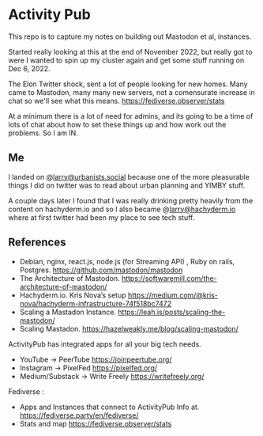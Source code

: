 # Activity Pub

This repo is to capture my notes on building out Mastodon et al, instances.  

Started really looking at this at the end of November 2022, but really got to 
were I wanted to spin up my cluster again and get some stuff running on Dec 6, 2022.   

The Elon Twitter shock, sent a lot of people looking for new homes.  Many came to 
Mastodon, many many new servers, not a comensurate increase in chat so we'll see 
what this means.   https://fediverse.observer/stats

At a minimum there is a lot of need for admins, and its 
going to be a time of lots of chat about how to set these things up and 
how work out the problems. So I am IN.  

## Me

I landed on @larry@urbanists.social because one of the more pleasurable things 
I did on twitter was to read about urban planning and YIMBY stuff. 

A couple days later I found that I was really drinking pretty heavily from
the content on hachyderm.io and so I also became @larry@hachyderm.io where 
at first twitter had been my place to see tech stuff.

## References

 * Debian, nginx, react.js, node.js (for Streaming API) ,  Ruby on rails, Postgres. https://github.com/mastodon/mastodon
 * The Architecture of Mastodon. https://softwaremill.com/the-architecture-of-mastodon/ 
 * Hachyderm.io. Kris Nova’s setup https://medium.com/@kris-nova/hachyderm-infrastructure-74f518bc7472
 * Scaling a Mastadon Instance. https://leah.is/posts/scaling-the-mastodon/
 * Scaling Mastadon.  https://hazelweakly.me/blog/scaling-mastodon/

  
ActivityPub has integrated apps for all your big tech needs.
 * YouTube ->  PeerTube https://joinpeertube.org/
 * Instagram -> PixelFed https://pixelfed.org/
 * Medium/Substack -> Write Freely https://writefreely.org/

Fediverse : 
 * Apps and Instances that connect to ActivityPub Info at. https://fediverse.party/en/fediverse/
 * Stats and map https://fediverse.observer/stats

